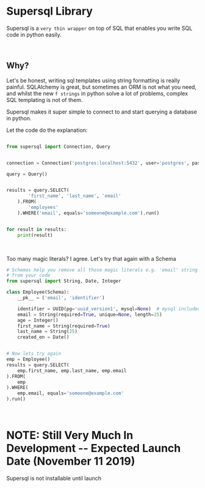 Supersql Library
================

Supersql is a `very thin wrapper` on top of SQL that enables you write SQL code in python easily.

&nbsp;

## Why?
Let's be honest, writing sql templates using string formatting is really painful.
SQLAlchemy is great, but sometimes an ORM is not what you need, and whilst the new
`f strings` in python solve a lot of problems, complex SQL templating is not of
them.

Supersql makes it super simple to connect to and start querying a database in python.

Let the code do the explanation:
```py

from supersql import Connection, Query


connection = Connection('postgres:localhost:5432', user='postgres', password='postgres')

query = Query()


results = query.SELECT(
        'first_name', 'last_name', 'email'
    ).FROM(
        'employees'
    ).WHERE('email', equals='someone@example.com').run()


for result in results:
    print(result)

```

&nbsp;

Too many magic literals? I agree. Let's try that again with a Schema

```py
# Schemas help you remove all those magic literals e.g. 'email' string typed twice
# from your code
from supersql import String, Date, Integer

class Employee(Schema):
    __pk__ = ('email', 'identifier')

    identifier = UUID(pg='uuid_version1', mysql=None)  # mysql included for examples sake
    email = String(required=True, unique=None, length=25)
    age = Integer()
    first_name = String(required=True)
    last_name = String(25)
    created_on = Date()


# Now lets try again
emp = Employee()
results = query.SELECT(
    emp.first_name, emp.last_name, emp.email
).FROM(
    emp
).WHERE(
    emp.email, equals='someone@example.com'
).run()
```


&nbsp;

# NOTE: Still Very Much In Development -- Expected Launch Date (November 11 2019)

Supersql is not installable until launch
